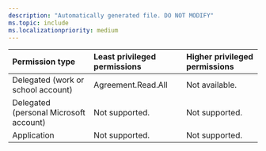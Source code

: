 ```yaml
---
description: "Automatically generated file. DO NOT MODIFY"
ms.topic: include
ms.localizationpriority: medium
---
```


|Permission type|Least privileged permissions|Higher privileged permissions|
|:---|:---|:---|
|Delegated (work or school account)|Agreement.Read.All|Not available.|
|Delegated (personal Microsoft account)|Not supported.|Not supported.|
|Application|Not supported.|Not supported.|

